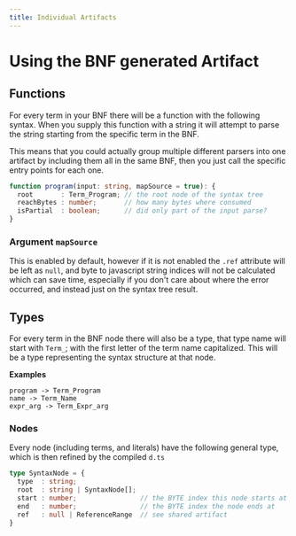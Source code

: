 ```yaml
---
title: Individual Artifacts
---
```


# Using the BNF generated Artifact


## Functions

For every term in your BNF there will be a function with the following syntax.
When you supply this function with a string it will attempt to parse the string starting from the specific term in the BNF.

This means that you could actually group multiple different parsers into one artifact by including them all in the same BNF, then you just call the specific entry points for each one.

```ts
function program(input: string, mapSource = true): {
  root       : Term_Program; // the root node of the syntax tree
  reachBytes : number;       // how many bytes where consumed
  isPartial  : boolean;      // did only part of the input parse?
}
```

### Argument `mapSource`

This is enabled by default, however if it is not enabled the `.ref` attribute will be left as `null`,
and byte to javascript string indices will not be calculated which can save time,
especially if you don't care about where the error occurred, and instead just on the syntax tree result.

## Types

For every term in the BNF node there will also be a type, that type name will start with `Term_`;
with the first letter of the term name capitalized. This will be a type representing the syntax structure at that node.

**Examples**
```
program -> Term_Program
name -> Term_Name
expr_arg -> Term_Expr_arg
```

### Nodes

Every node (including terms, and literals) have the following general type, which is then refined by the compiled `d.ts`
```ts
type SyntaxNode = {
  type  : string;
  root  : string | SyntaxNode[];
  start : number;                // the BYTE index this node starts at (not string index)
  end   : number;                // the BYTE index the node ends at    (not string index)
  ref   : null | ReferenceRange  // see shared artifact
}
```
